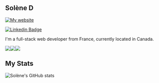 ##  Solène D


[![My website](https://img.shields.io/badge/my_portfolio-F16061?style=for-the-badge&logoColor=white)](https://solenedel.github.io/portfolio/)

[![Linkedin Badge](https://img.shields.io/badge/-my_LinkedIn-0e76a8?style=flat&labelColor=0e76a8&logo=linkedin&logoColor=white)](https://www.linkedin.com/in/https://ca.linkedin.com/in/solene-delumeau/)

I'm a full-stack web developer from France, currently located in Canada. 


![](https://img.shields.io/badge/JavaScript-FFEC6C?style=for-the-badge&logo=javascript&logoColor=black)![](https://img.shields.io/badge/Node.js-92FFAF?style=for-the-badge&logo=node.js&logoColor=black)![](https://img.shields.io/badge/React-6CE8FF?style=for-the-badge&logo=react&logoColor=black)   

 
 ## My Stats 
![Solène's GitHub stats](https://github-readme-stats.vercel.app/api?username=solenedel&show_icons=true&theme=tokyonight)







